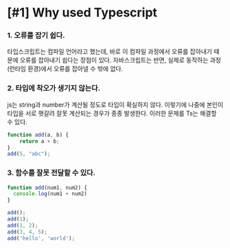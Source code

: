 # [#1] Why used Typescript

### 1. 오류를 잡기 쉽다.

타입스크립트는 컴파일 언어라고 했는데, 바로 이 컴파일 과정에서 오류를 잡아내기 때문에 오류를 잡아내기 쉽다는 장점이 있다. 자바스크립트는 반면, 실제로 동작하는 과정(런타임 환경)에서 오류를 잡아낼 수 밖에 없다. 


### 2. 타입에 착오가 생기지 않는다.

js는 string과 number가 계산될 정도로 타입이 확실하지 않다. 이렇기에 나중에 본인이 타입을 서로 햇갈려 잘못 계산되는 경우가 종종 발생한다. 이러한 문제를 Ts는 해결할 수 있다.

```js
function add(a, b) {
    return a + b;
}
add(5, "abc"); 
```


### 3. 함수를 잘못 전달할 수 있다.

``` js
function add(num1, num2) {
  console.log(num1 + num2)
}

add();
add(1);
add(1, 2);
add(3, 4, 5);
add('hello', 'world');
```